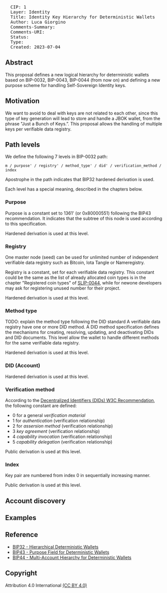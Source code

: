 <pre>
  CIP: 1
  Layer: Identity
  Title: Identity Key Hierarchy for Deterministic Wallets
  Author: Luca Giorgino <luca.giorgino@linkfoundation.com>
  Comments-Summary:
  Comments-URI: 
  Status: 
  Type: 
  Created: 2023-07-04
</pre>

## Abstract

This proposal defines a new logical hierarchy for deterministic wallets based on BIP-0032, BIP-0043, BIP-0044 (from now on) and defining a new purpose scheme for handling Self-Sovereign Identity keys. 
<!-- TODO: (Verify that doesn't exist a standard on how to generate and store FIDO authn keys) With some changes it could be also used to hierarchly generate FIDO authentication keys.  -->
 
<!-- TODO: briefly explain the usage -->

## Motivation

We want to avoid to deal with keys are not related to each other, since this type of key generation will lead to store and handle a JBOK wallet, from the phrase "Just a Bunch of Keys.”. This proposal allows the handling of multiple keys per verifiable data registry.

## Path levels

We define the following 7 levels in BIP-0032 path:

```
m / purpose' / registry' / method_type' / did' / verification_method / index
```

<!-- 
The following 5 levels are defined in the BIP-0044:
```
m / purpose' / coin_type' / account' / change / address_index 
```
-->

Apostrophe in the path indicates that BIP32 hardened derivation is used.

Each level has a special meaning, described in the chapters below.

### Purpose

<!-- TODO: verify that this number has not been used by someone else. 551 will represent SSI -->
Purpose is a constant set to 1361' (or 0x80000551) following the BIP43 recommendation.
It indicates that the subtree of this node is used according to this specification.

Hardened derivation is used at this level.

### Registry

One master node (seed) can be used for unlimited number of independent
verifiable data registry such as Bitcoin, Iota Tangle or Nameregistry. 
<!-- However, sharing the same
space for various cryptocoins has some disadvantages.

This level creates a separate subtree for every cryptocoin, avoiding
reusing addresses across cryptocoins and improving privacy issues. -->

Registry is a constant, set for each verifiable data registry. This constant could be the same as the list of already allocated coin types is in the chapter "Registered coin types" of [SLIP-0044](https://github.com/satoshilabs/slips/blob/master/slip-0044.md), while for newone developers may ask for registering unused number for their project.

Hardened derivation is used at this level.

### Method type

TODO: explain the method type following the DID standard
A verifiable data registry have one or more DID method. A DID method specification defines the mechanisms for creating, resolving, updating, and deactivating DIDs and DID documents. This level allow the wallet to handle different methods for the same verifiable data registry.

Hardened derivation is used at this level.

### DID (Account)

Hardened derivation is used at this level.

<!-- This level splits the key space into independent user identities,
so the wallet never mixes the keys across different accounts.

Users can use these accounts to organize the funds in the same
fashion as bank accounts; for donation purposes (where all
addresses are considered public), for saving purposes,
for common expenses etc.

Accounts are numbered from index 0 in sequentially increasing manner.
This number is used as child index in BIP32 derivation.

Software should prevent a creation of an account if a previous account does not
have a transaction history (meaning none of its addresses have been used before).

Software needs to discover all used accounts after importing the seed from
an external source. Such an algorithm is described in "Account discovery" chapter. -->

### Verification method

According to the [Decentralized Identifiers (DIDs) W3C Recommendation](https://www.w3.org/TR/did-core/), the following constant are defined:
 - 0 for a general *verification material*
 - 1 for *authentication* (verification relationship)
 - 2 for *assersion method* (verification relationship)
 - 3 *key agreement* (verification relationship)
 - 4 *capability invocation* (verification relationship)
 - 5 *capability delegation* (verification relationship)

Public derivation is used at this level.

### Index 

Key pair are numbered from index 0 in sequentially increasing manner.
<!-- This number is used as child index in BIP32 derivation. -->

Public derivation is used at this level.

## Account discovery
<!-- 
When the master seed is imported from an external source the software should
start to discover the accounts in the following manner:

- derive the first account's node (index = 0)
- derive the external chain node of this account
- scan addresses of the external chain; respect the gap limit described below
- if no transactions are found on the external chain, stop discovery
- if there are some transactions, increase the account index and go to step 1

This algorithm is successful because software should disallow creation of new
accounts if previous one has no transaction history, as described in chapter
"Account" above.

Please note that the algorithm works with the transaction history, not account
balances, so you can have an account with 0 total coins and the algorithm will
still continue with discovery. -->


## Examples



## Reference

- [BIP32 - Hierarchical Deterministic Wallets](https://github.com/bitcoin/bips/blob/master/bip-0032.mediawiki)
- [BIP43 - Purpose Field for Deterministic Wallets](https://github.com/bitcoin/bips/blob/master/bip-0043.mediawiki)
- [BIP44 - Multi-Account Hierarchy for Deterministic Wallets](https://github.com/bitcoin/bips/blob/master/bip-0044.mediawiki)

## Copyright

Attribution 4.0 International [(CC BY 4.0)](https://creativecommons.org/licenses/by/4.0/)
